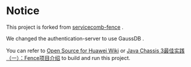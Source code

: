 # Notice

This project is forked from [servicecomb-fence](https://github.com/apache/servicecomb-fence) . 

We changed the authentication-server to use GaussDB . 


You can refer to [Open Source for Huawei Wiki](https://gitcode.com/HuaweiCloudDeveloper/OpenSourceForHuaweiWiki) or [Java Chassis 3最佳实践（一）：Fence项目介绍](https://bbs.huaweicloud.com/blogs/433423) to build and run this project. 

